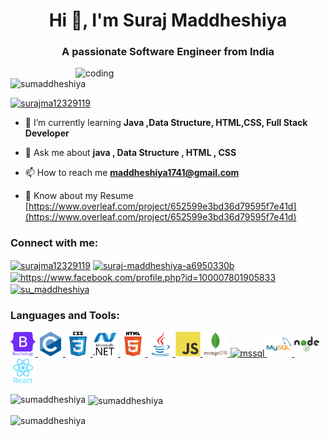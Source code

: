 <h1 align="center">Hi 👋, I'm Suraj Maddheshiya</h1>
<h3 align="center">A passionate Software Engineer from India</h3>
<img align="right" alt="coding" width="400"src="https://media1.tenor.com/m/C9qukZqPPS4AAAAC/coding-typing.gif">

<p align="left"> <img src="https://komarev.com/ghpvc/?username=sumaddheshiya&label=Profile%20views&color=0e75b6&style=flat" alt="sumaddheshiya" /> </p>

<p align="left"> <a href="https://twitter.com/surajma12329119" target="blank"><img src="https://img.shields.io/twitter/follow/surajma12329119?logo=twitter&style=for-the-badge" alt="surajma12329119" /></a> </p>

- 🌱 I’m currently learning **Java ,Data Structure, HTML,CSS, Full Stack Developer**

- 💬 Ask me about **java , Data Structure , HTML , CSS**

- 📫 How to reach me **maddheshiya1741@gmail.com**

- 📄 Know about my Resume [https://www.overleaf.com/project/652599e3bd36d79595f7e41d](https://www.overleaf.com/project/652599e3bd36d79595f7e41d)

<h3 align="left">Connect with me:</h3>
<p align="left">
<a href="https://twitter.com/surajma12329119" target="blank"><img align="center" src="https://raw.githubusercontent.com/rahuldkjain/github-profile-readme-generator/master/src/images/icons/Social/twitter.svg" alt="surajma12329119" height="30" width="40" /></a>
<a href="https://linkedin.com/in/suraj-maddheshiya-a6950330b" target="blank"><img align="center" src="https://raw.githubusercontent.com/rahuldkjain/github-profile-readme-generator/master/src/images/icons/Social/linked-in-alt.svg" alt="suraj-maddheshiya-a6950330b" height="30" width="40" /></a>
<a href="https://fb.com/https://www.facebook.com/profile.php?id=100007801905833" target="blank"><img align="center" src="https://raw.githubusercontent.com/rahuldkjain/github-profile-readme-generator/master/src/images/icons/Social/facebook.svg" alt="https://www.facebook.com/profile.php?id=100007801905833" height="30" width="40" /></a>
<a href="https://instagram.com/su_maddheshiya" target="blank"><img align="center" src="https://raw.githubusercontent.com/rahuldkjain/github-profile-readme-generator/master/src/images/icons/Social/instagram.svg" alt="su_maddheshiya" height="30" width="40" /></a>
</p>

<h3 align="left">Languages and Tools:</h3>
<p align="left"> <a href="https://getbootstrap.com" target="_blank" rel="noreferrer"> <img src="https://raw.githubusercontent.com/devicons/devicon/master/icons/bootstrap/bootstrap-plain-wordmark.svg" alt="bootstrap" width="40" height="40"/> </a> <a href="https://www.cprogramming.com/" target="_blank" rel="noreferrer"> <img src="https://raw.githubusercontent.com/devicons/devicon/master/icons/c/c-original.svg" alt="c" width="40" height="40"/> </a> <a href="https://www.w3schools.com/css/" target="_blank" rel="noreferrer"> <img src="https://raw.githubusercontent.com/devicons/devicon/master/icons/css3/css3-original-wordmark.svg" alt="css3" width="40" height="40"/> </a> <a href="https://dotnet.microsoft.com/" target="_blank" rel="noreferrer"> <img src="https://raw.githubusercontent.com/devicons/devicon/master/icons/dot-net/dot-net-original-wordmark.svg" alt="dotnet" width="40" height="40"/> </a> <a href="https://www.w3.org/html/" target="_blank" rel="noreferrer"> <img src="https://raw.githubusercontent.com/devicons/devicon/master/icons/html5/html5-original-wordmark.svg" alt="html5" width="40" height="40"/> </a> <a href="https://www.java.com" target="_blank" rel="noreferrer"> <img src="https://raw.githubusercontent.com/devicons/devicon/master/icons/java/java-original.svg" alt="java" width="40" height="40"/> </a> <a href="https://developer.mozilla.org/en-US/docs/Web/JavaScript" target="_blank" rel="noreferrer"> <img src="https://raw.githubusercontent.com/devicons/devicon/master/icons/javascript/javascript-original.svg" alt="javascript" width="40" height="40"/> </a> <a href="https://www.mongodb.com/" target="_blank" rel="noreferrer"> <img src="https://raw.githubusercontent.com/devicons/devicon/master/icons/mongodb/mongodb-original-wordmark.svg" alt="mongodb" width="40" height="40"/> </a> <a href="https://www.microsoft.com/en-us/sql-server" target="_blank" rel="noreferrer"> <img src="https://www.svgrepo.com/show/303229/microsoft-sql-server-logo.svg" alt="mssql" width="40" height="40"/> </a> <a href="https://www.mysql.com/" target="_blank" rel="noreferrer"> <img src="https://raw.githubusercontent.com/devicons/devicon/master/icons/mysql/mysql-original-wordmark.svg" alt="mysql" width="40" height="40"/> </a> <a href="https://nodejs.org" target="_blank" rel="noreferrer"> <img src="https://raw.githubusercontent.com/devicons/devicon/master/icons/nodejs/nodejs-original-wordmark.svg" alt="nodejs" width="40" height="40"/> </a> <a href="https://reactjs.org/" target="_blank" rel="noreferrer"> <img src="https://raw.githubusercontent.com/devicons/devicon/master/icons/react/react-original-wordmark.svg" alt="react" width="40" height="40"/> </a> </p>

<p><img align="left" src="https://github-readme-stats.vercel.app/api/top-langs?username=sumaddheshiya&show_icons=true&locale=en&layout=compact" alt="sumaddheshiya" /></p>

<p>&nbsp;<img align="center" src="https://github-readme-stats.vercel.app/api?username=sumaddheshiya&show_icons=true&locale=en" alt="sumaddheshiya" /></p>

<p><img align="center" src="https://github-readme-streak-stats.herokuapp.com/?user=sumaddheshiya&" alt="sumaddheshiya" /></p>

